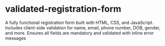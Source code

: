 # validated-registration-form
A fully functional registration form built with HTML, CSS, and JavaScript. Includes client-side validation for name, email, phone number, DOB, gender, and more. Ensures all fields are mandatory and validated with inline error messages
